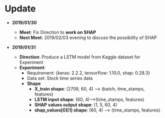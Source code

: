 
# Update
- **2019/01/30**
    + **Meet**: Fix Direction to **work on SHAP**
    + **Next Meet**: 2019/02/03 evening to discuss the possibility of SHAP 

- **2019/01/31**
    + **Direction**: Produce a LSTM model from Kaggle dataset for Experiment
    + **Experiment**:
        * Requirement: {keras: 2.2.2, tensorflow: 1.10.0, shap: 0.28.3}
        * Data set: Stock time series data
        * **Shape**
            * **X_train shape**: (2709, 60, 4) --> (batch, time_stamps, features) 
            * **LSTM input shape**: (60, 4)-->(time_stamps, features) 
            * **SHAP values output shape**: (1, 5, 60, 4)
            * **shap_values[0][1] shape**: (60, 4) --> (time_stamps, features)